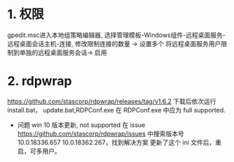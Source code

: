 # 1. 权限
gpedit.msc进入本地组策略编辑器, 选择管理模板-Windows组件-远程桌面服务-远程桌面会话主机-连接, 
修改限制连接的数量 -> 设置多个
将远程桌面服务用户限制到单独的远程桌面服务会话-> 启用

# 2. rdpwrap
https://github.com/stascorp/rdpwrap/releases/tag/v1.6.2
下载后依次运行install.bat， update.bat,RDPConf.exe 
在 RDPConf.exe 中应为 full supported.
* 问题 win 10 版本更新, not supported
在 issue https://github.com/stascorp/rdpwrap/issues 中搜索版本号 
10.0.18336.657
10.0.18362.267，找到解决方案
更新了这个 ini 文件后，重启，可多用户。

